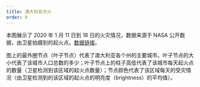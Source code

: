 ```yaml
---
title: 澳大利亚大火
order: 0
---
```


本图展示了 2020 年 1 月 11 日到 18 日的火灾情况，数据来源于 NASA 公开数据，由卫星拍摄到的起火点。<a href='https://firms.modaps.eosdis.nasa.gov/active_fire/#firms-shapefile' target='_blank'>数据链接</a>。

图上的最外圈节点（叶子节点）代表了澳大利亚各个州的主要城市。叶子节点的大小代表了该城市人口总数的多少；叶子节点上的柱子高低代表了该城市每天起火点的数量（卫星检测到该区域的起火点数量）；节点颜色代表了该区域每天的受灾情况（由卫星检测到的该区域的起火点的明亮度（brightness）的平均值）。